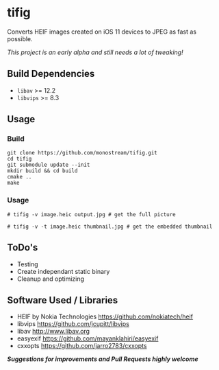 # tifig

Converts HEIF images created on iOS 11 devices to JPEG as fast as possible.

*This project is an early alpha and still needs a lot of tweaking!*

## Build Dependencies

 * `libav` >= 12.2
 * `libvips` >= 8.3

## Usage

### Build

```
git clone https://github.com/monostream/tifig.git
cd tifig
git submodule update --init
mkdir build && cd build
cmake ..
make
```

### Usage

```
# tifig -v image.heic output.jpg # get the full picture

```

```
# tifig -v -t image.heic thumbnail.jpg # get the embedded thumbnail

```

## ToDo's

  * Testing 
  * Create independant static binary
  * Cleanup and optimizing 
  
## Software Used / Libraries

  * HEIF by Nokia Technologies https://github.com/nokiatech/heif
  * libvips https://github.com/jcupitt/libvips
  * libav http://www.libav.org
  * easyexif https://github.com/mayanklahiri/easyexif
  * cxxopts https://github.com/jarro2783/cxxopts
  
***Suggestions for improvements and Pull Requests highly welcome***
 



  
